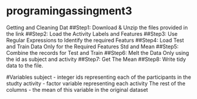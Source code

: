# programingassingment3
Getting and Cleaning Dat
##Step1: 
Download & Unzip the files provided in the link
##Step2: 
Load the Activity Labels and Features
##Step3: 
Use Regular Expressions to Identify the required Featurs
##Step4: 
Load Test and Train Data Only for the Required Features Std and Mean
##Step5: 
Combine the records for Test and Train
##Step6: 
Melt the Data Only using the id as subject and activity
##Step7: 
Get The Mean 
##Step8: 
Write tidy data to the file.

#Variables
subject - integer ids representing each of the participants in the studty
activity - factor variable representing each activity
The rest of the columns - the mean of this variable in the original dataset

